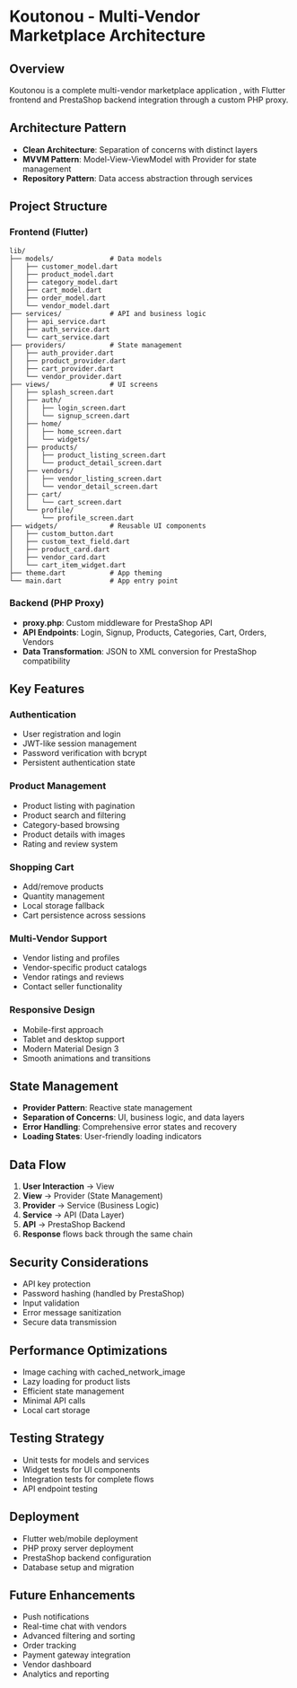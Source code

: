 # Koutonou - Multi-Vendor Marketplace Architecture

## Overview

Koutonou is a complete multi-vendor marketplace application , with Flutter frontend and PrestaShop backend integration through a custom PHP proxy.

## Architecture Pattern

- **Clean Architecture**: Separation of concerns with distinct layers
- **MVVM Pattern**: Model-View-ViewModel with Provider for state management
- **Repository Pattern**: Data access abstraction through services

## Project Structure

### Frontend (Flutter)

```
lib/
├── models/              # Data models
│   ├── customer_model.dart
│   ├── product_model.dart
│   ├── category_model.dart
│   ├── cart_model.dart
│   ├── order_model.dart
│   └── vendor_model.dart
├── services/            # API and business logic
│   ├── api_service.dart
│   ├── auth_service.dart
│   └── cart_service.dart
├── providers/           # State management
│   ├── auth_provider.dart
│   ├── product_provider.dart
│   ├── cart_provider.dart
│   └── vendor_provider.dart
├── views/               # UI screens
│   ├── splash_screen.dart
│   ├── auth/
│   │   ├── login_screen.dart
│   │   └── signup_screen.dart
│   ├── home/
│   │   ├── home_screen.dart
│   │   └── widgets/
│   ├── products/
│   │   ├── product_listing_screen.dart
│   │   └── product_detail_screen.dart
│   ├── vendors/
│   │   ├── vendor_listing_screen.dart
│   │   └── vendor_detail_screen.dart
│   ├── cart/
│   │   └── cart_screen.dart
│   └── profile/
│       └── profile_screen.dart
├── widgets/             # Reusable UI components
│   ├── custom_button.dart
│   ├── custom_text_field.dart
│   ├── product_card.dart
│   ├── vendor_card.dart
│   └── cart_item_widget.dart
├── theme.dart           # App theming
└── main.dart            # App entry point
```

### Backend (PHP Proxy)

- **proxy.php**: Custom middleware for PrestaShop API
- **API Endpoints**: Login, Signup, Products, Categories, Cart, Orders, Vendors
- **Data Transformation**: JSON to XML conversion for PrestaShop compatibility

## Key Features

### Authentication

- User registration and login
- JWT-like session management
- Password verification with bcrypt
- Persistent authentication state

### Product Management

- Product listing with pagination
- Product search and filtering
- Category-based browsing
- Product details with images
- Rating and review system

### Shopping Cart

- Add/remove products
- Quantity management
- Local storage fallback
- Cart persistence across sessions

### Multi-Vendor Support

- Vendor listing and profiles
- Vendor-specific product catalogs
- Vendor ratings and reviews
- Contact seller functionality

### Responsive Design

- Mobile-first approach
- Tablet and desktop support
- Modern Material Design 3
- Smooth animations and transitions

## State Management

- **Provider Pattern**: Reactive state management
- **Separation of Concerns**: UI, business logic, and data layers
- **Error Handling**: Comprehensive error states and recovery
- **Loading States**: User-friendly loading indicators

## Data Flow

1. **User Interaction** → View
2. **View** → Provider (State Management)
3. **Provider** → Service (Business Logic)
4. **Service** → API (Data Layer)
5. **API** → PrestaShop Backend
6. **Response** flows back through the same chain

## Security Considerations

- API key protection
- Password hashing (handled by PrestaShop)
- Input validation
- Error message sanitization
- Secure data transmission

## Performance Optimizations

- Image caching with cached_network_image
- Lazy loading for product lists
- Efficient state management
- Minimal API calls
- Local cart storage

## Testing Strategy

- Unit tests for models and services
- Widget tests for UI components
- Integration tests for complete flows
- API endpoint testing

## Deployment

- Flutter web/mobile deployment
- PHP proxy server deployment
- PrestaShop backend configuration
- Database setup and migration

## Future Enhancements

- Push notifications
- Real-time chat with vendors
- Advanced filtering and sorting
- Order tracking
- Payment gateway integration
- Vendor dashboard
- Analytics and reporting
